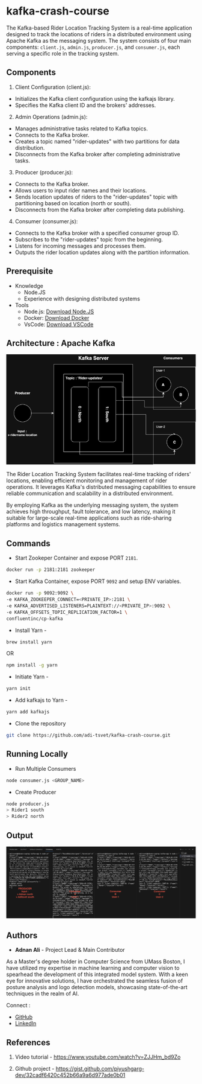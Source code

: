 # kafka-crash-course

The Kafka-based Rider Location Tracking System is a real-time application designed to track the locations of riders in a distributed environment using Apache Kafka as the messaging system. The system consists of four main components: `client.js`, `admin.js`, `producer.js`, and `consumer.js`, each serving a specific role in the tracking system.

## Components
1. Client Configuration (client.js):
- Initializes the Kafka client configuration using the kafkajs library.
- Specifies the Kafka client ID and the brokers' addresses.

2. Admin Operations (admin.js):

- Manages administrative tasks related to Kafka topics.
- Connects to the Kafka broker.
- Creates a topic named "rider-updates" with two partitions for data distribution.
- Disconnects from the Kafka broker after completing administrative tasks.

3. Producer (producer.js):
- Connects to the Kafka broker.
- Allows users to input rider names and their locations.
- Sends location updates of riders to the "rider-updates" topic with partitioning based on location (north or south).
- Disconnects from the Kafka broker after completing data publishing.

4. Consumer (consumer.js):

- Connects to the Kafka broker with a specified consumer group ID.
- Subscribes to the "rider-updates" topic from the beginning.
- Listens for incoming messages and processes them.
- Outputs the rider location updates along with the partition information.


## Prerequisite
- Knowledge
  - Node.JS
  - Experience with designing distributed systems
- Tools
  - Node.js: [Download Node.JS](https://nodejs.org/en)
  - Docker: [Download Docker](https://www.docker.com)
  - VsCode: [Download VSCode](https://code.visualstudio.com)

## Architecture : Apache Kafka

![](screenshots/apache_Kafka.png)

The Rider Location Tracking System facilitates real-time tracking of riders' locations, enabling efficient monitoring and management of rider operations. It leverages Kafka's distributed messaging capabilities to ensure reliable communication and scalability in a distributed environment.

By employing Kafka as the underlying messaging system, the system achieves high throughput, fault tolerance, and low latency, making it suitable for large-scale real-time applications such as ride-sharing platforms and logistics management systems.






## Commands
- Start Zookeper Container and expose PORT `2181`.
```bash
docker run -p 2181:2181 zookeeper
```
- Start Kafka Container, expose PORT `9092` and setup ENV variables.
```bash
docker run -p 9092:9092 \
-e KAFKA_ZOOKEEPER_CONNECT=<PRIVATE_IP>:2181 \
-e KAFKA_ADVERTISED_LISTENERS=PLAINTEXT://<PRIVATE_IP>:9092 \
-e KAFKA_OFFSETS_TOPIC_REPLICATION_FACTOR=1 \
confluentinc/cp-kafka
```
- Install Yarn - 
```bash
brew install yarn
```
OR
```bash
npm install -g yarn
```

- Initiate Yarn - 
```bash
yarn init
```

- Add kafkajs to Yarn - 
```bash
yarn add kafkajs
```

- Clone the repository
```bash
git clone https://github.com/adi-tsvet/kafka-crash-course.git
```

## Running Locally
- Run Multiple Consumers
```bash
node consumer.js <GROUP_NAME>
```
- Create Producer
```bash
node producer.js
> Rider1 south
> Rider2 north
```

## Output
![](screenshots/result.png)


## Authors

* **Adnan Ali** - Project Lead & Main Contributor

As a Master's degree holder in Computer Science from UMass Boston, I have utilized my expertise in machine learning and computer vision to spearhead the development of this integrated model system. 
With a keen eye for innovative solutions, I have orchestrated the seamless fusion of posture analysis and logo detection models, showcasing state-of-the-art techniques in the realm of AI.

Connect :
- [GitHub](https://github.com/adi-tsvet)
- [LinkedIn](https://www.linkedin.com/in/adi-tsvet/) 

## References
1. Video tutorial - https://www.youtube.com/watch?v=ZJJHm_bd9Zo

2. Github project - https://gist.github.com/piyushgarg-dev/32cadf6420c452b66a9a6d977ade0b01
